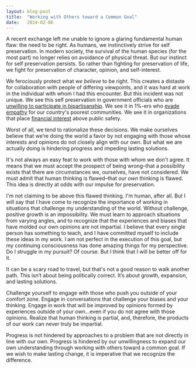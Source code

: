 ```yaml
---
layout: blog-post
title:  "Working with Others toward a Common Goal"
date:   2014-02-06
---
```


A recent exchange left me unable to ignore a glaring fundamental human flaw: the need to be right. As humans, we instinctively strive for self preservation. In modern society, the survival of the human species (for the most part) no longer relies on avoidance of physical threat. But our instinct for self preservation persists. So rather than fighting for preservation of life, we fight for preservation of character, opinion, and self-interest. 

We ferociously protect what *we believe* to be right. This creates a distaste for collaboration with people of differing viewpoints, and it was hard at work in the individual with whom I had this encounter. But this incident was not unique. We see this self preservation in government officials who are [unwilling to participate in bipartisanship](http://www.usnews.com/news/articles/2012/06/15/gridlock-not-likely-to-end-with-112th-congress). We see it in 1%-ers who [evade empathy](http://www.upworthy.com/this-guy-needs-a-clue-a-member-of-the-1-declares-it-great-that-35-billion-are-in-poverty?c=utw1&utm_content=bufferbf668&utm_medium=social&utm_source=twitter.com&utm_campaign=buffer) for our country's poorest communities. We see it in organizations that place [financial interest](http://www.youtube.com/watch?v=JykxZxps5Jk&feature=youtu.be) above public safety. 

Worst of all, we tend to rationalize these decisions. We make ourselves believe that we’re doing the world a favor by not engaging with those whose interests and opinions do not closely align with our own. But what we are actually doing is hindering progress and impeding lasting solutions.

It's not always an easy feat to work with those with whom we don't agree. It means that we must accept the prospect of being wrong–that a possibility exists that there are circumstances we, ourselves, have not considered. We must admit that human thinking is flawed–that *our own* thinking is flawed. This idea is directly at odds with our impulse for preservation.

I'm not claiming to be above this flawed thinking. I'm human, after all. But I will say that I have come to recognize the importance of working in situations that challenge my understanding of the world. Without challenge, positive growth is an impossibility. We must learn to approach situations from varying angles, and to recognize that the experiences and biases that have molded our own opinions are not impartial. I believe that every single person has something to teach, and I have committed myself to include these ideas in my work. I am not perfect in the execution of this goal, but my continuing consciousness has done amazing things for my perspective. Do I struggle in my pursuit? Of course. But I think that I will be better off for it.

It can be a scary road to travel, but that's not a good reason to walk another path. This isn’t about being politically correct. It’s about growth, expansion, and lasting solutions.

Challenge yourself to engage with those who push you outside of your comfort zone. Engage in conversations that challenge your biases and your thinking. Engage in work that will be improved by opinions formed by experiences outside of your own...even if you do not agree with those opinions. Realize that human thinking is partial, and, therefore, the products of our work can never truly be impartial. 

Progress is not hindered by approaches to a problem that are not directly in line with our own. Progress is hindered by our unwillingness to expand our own understanding through working with others toward a common goal. If we wish to make lasting change, it is imperative that we recognize the difference. 
